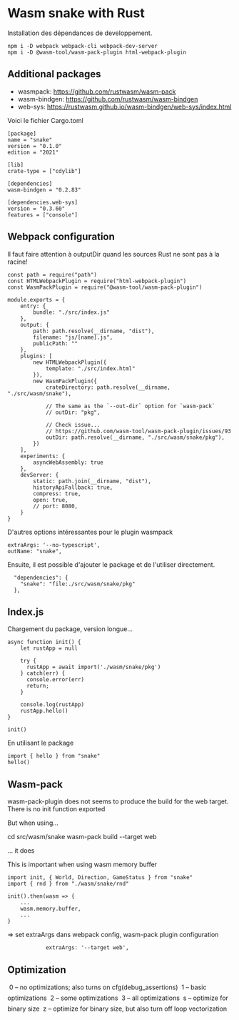 # Wasm snake with Rust

Installation des dépendances de developpement.

```
npm i -D webpack webpack-cli webpack-dev-server
npm i -D @wasm-tool/wasm-pack-plugin html-webpack-plugin
```

## Additional packages

* wasmpack:      https://github.com/rustwasm/wasm-pack
* wasm-bindgen:  https://github.com/rustwasm/wasm-bindgen
* web-sys:       https://rustwasm.github.io/wasm-bindgen/web-sys/index.html

Voici le fichier Cargo.toml

```
[package]
name = "snake"
version = "0.1.0"
edition = "2021"

[lib]
crate-type = ["cdylib"]

[dependencies]
wasm-bindgen = "0.2.83"

[dependencies.web-sys]
version = "0.3.60"
features = ["console"]
```

## Webpack configuration

Il faut faire attention à outputDir quand les sources Rust ne sont pas à la racine!

```
const path = require("path")
const HTMLWebpackPlugin = require("html-webpack-plugin")
const WasmPackPlugin = require("@wasm-tool/wasm-pack-plugin")

module.exports = {
    entry: {
        bundle: "./src/index.js"
    },
    output: {
        path: path.resolve(__dirname, "dist"),
        filename: "js/[name].js",
        publicPath: ""
    },
    plugins: [
        new HTMLWebpackPlugin({
            template: "./src/index.html"
        }),
        new WasmPackPlugin({
            crateDirectory: path.resolve(__dirname, "./src/wasm/snake"),

            // The same as the `--out-dir` option for `wasm-pack`
            // outDir: "pkg",

            // Check issue...
            // https://github.com/wasm-tool/wasm-pack-plugin/issues/93
            outDir: path.resolve(__dirname, "./src/wasm/snake/pkg"),
        })
    ],
    experiments: {
        asyncWebAssembly: true
    },
    devServer: {
        static: path.join(__dirname, "dist"),
        historyApiFallback: true,
        compress: true,
        open: true,
        // port: 8080,
    }
}
```

D'autres options intéressantes pour le plugin wasmpack

```
extraArgs: '--no-typescript',
outName: "snake",
```

Ensuite, il est possible d'ajouter le package et de l'utiliser directement.

```
  "dependencies": {
    "snake": "file:./src/wasm/snake/pkg"
  },
```

## Index.js

Chargement du package, version longue...

```
async function init() {
    let rustApp = null
  
    try {
      rustApp = await import('./wasm/snake/pkg')
    } catch(err) {
      console.error(err)
      return;
    }
  
    console.log(rustApp)
    rustApp.hello()
}

init()
```

En utilisant le package

```
import { hello } from "snake"
hello()
```


## Wasm-pack

wasm-pack-plugin does not seems to produce the build for the web target.
There is no init function exported

But when using...

cd src/wasm/snake
wasm-pack build --target web

... it does

This is important when using wasm memory buffer

```
import init, { World, Direction, GameStatus } from "snake"
import { rnd } from "./wasm/snake/rnd"

init().then(wasm => {
    ...
    wasm.memory.buffer,
    ...
}
```

=> set extraArgs dans webpack config, wasm-pack plugin configuration

```
            extraArgs: '--target web',
```

## Optimization

 0 – no optimizations; also turns on cfg(debug_assertions)
 1 – basic optimizations
 2 – some optimizations
 3 – all optimizations
 s – optimize for binary size
 z – optimize for binary size, but also turn off loop vectorization